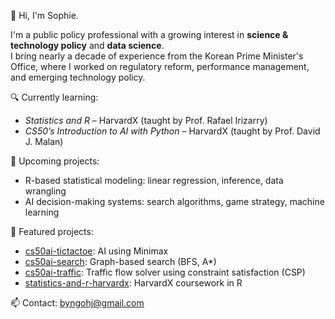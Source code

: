👋 Hi, I'm Sophie.

I'm a public policy professional with a growing interest in **science & technology policy** and **data science**.  
I bring nearly a decade of experience from the Korean Prime Minister's Office, where I worked on regulatory reform, performance management, and emerging technology policy.

🔍 Currently learning:
- *Statistics and R* – HarvardX (taught by Prof. Rafael Irizarry)
- *CS50’s Introduction to AI with Python* – HarvardX (taught by Prof. David J. Malan)
  
📂 Upcoming projects:
- R-based statistical modeling: linear regression, inference, data wrangling
- AI decision-making systems: search algorithms, game strategy, machine learning

📁 Featured projects:
- [cs50ai-tictactoe](https://github.com/huijeong-yeon/cs50ai-tictactoe): AI using Minimax  
- [cs50ai-search](https://github.com/huijeong-yeon/cs50ai-search): Graph-based search (BFS, A*)
- [cs50ai-traffic](https://github.com/huijeong-yeon/cs50ai-traffic): Traffic flow solver using constraint satisfaction (CSP)  
- [statistics-and-r-harvardx](https://github.com/huijeong-yeon/statistics-and-r-harvardx): HarvardX coursework in R
  
📫 Contact: byngohj@gmail.com
